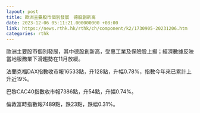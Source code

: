 ```yaml
---
layout: post
title: 歐洲主要股市個別發展　德股創新高
date: 2023-12-06 05:11:21.000000000 +08:00
link: https://news.rthk.hk/rthk/ch/component/k2/1730905-20231206.htm
categories: rthk
---
```


歐洲主要股市個別發展，其中德股創新高，受惠工業及保險股上揚；經濟數據反映當地服務業下滑趨勢在11月放緩。

法蘭克福DAX指數收市報16533點，升128點，升幅0.78%，指數今年來已累計上升近19%。

巴黎CAC40指數收市報7386點，升54點，升幅0.74%。

倫敦富時指數報7489點，跌23點，跌幅0.31%。
